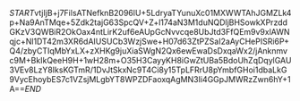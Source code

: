 $START$vtjIjB+j7FilsATNefknB2096lU+5LdryaTYunuXc01MXWWTAhJGMZLk4p+Na9AnTMqe+5Zdk2tajG63SpcQV+Z+l174aN3M1duNQDljBHSowkXPrzddGKzV3QWBiR2OkOax4ntLirK2uf6eAUpGcNvvcqe8UbJtd3FfQEm9v9xlAWNqjc+Nl1DT42m3XR6dAIUSUCb3WzjSwe+H07d63ZtPZSaI2aAyCHePISRi6P+Q4/zbyCTIqMbYxLX+zXHKg9juXiaSWgN2Qx6ewEwaDsDxqaWx2/jAnknmvc9M+BkIkQeeH9H+1wH28m+O35H3CayyKH8iGwZtUBa5BdoUhZqDqylGAU3VEv8LzY8IksKGTmR/1DvJtSkxNc9T4Ci8y15TpLFRrU8pYmbfGHoi1dbaLkG9VycEhoybES7c1VZsjMLgbYT8WPZDFaoxqAgMN3Ii4GGpJMWRzZwn6hY+1A==$END$